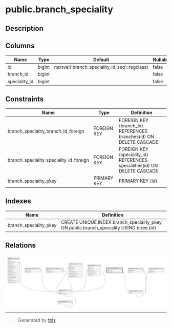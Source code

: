 # public.branch_speciality

## Description

## Columns

| Name          | Type   | Default                                       | Nullable | Parents                                       |
| ------------- | ------ | --------------------------------------------- | -------- | --------------------------------------------- |
| id            | bigint | nextval('branch_speciality_id_seq'::regclass) | false    |                                               |
| branch_id     | bigint |                                               | false    | [public.branches](public.branches.md)         |
| speciality_id | bigint |                                               | false    | [public.specialities](public.specialities.md) |

## Constraints

| Name                                    | Type        | Definition                                                                |
| --------------------------------------- | ----------- | ------------------------------------------------------------------------- |
| branch_speciality_branch_id_foreign     | FOREIGN KEY | FOREIGN KEY (branch_id) REFERENCES branches(id) ON DELETE CASCADE         |
| branch_speciality_speciality_id_foreign | FOREIGN KEY | FOREIGN KEY (speciality_id) REFERENCES specialities(id) ON DELETE CASCADE |
| branch_speciality_pkey                  | PRIMARY KEY | PRIMARY KEY (id)                                                          |

## Indexes

| Name                   | Definition                                                                              |
| ---------------------- | --------------------------------------------------------------------------------------- |
| branch_speciality_pkey | CREATE UNIQUE INDEX branch_speciality_pkey ON public.branch_speciality USING btree (id) |

## Relations

![er](public.branch_speciality.svg)

---

> Generated by [tbls](https://github.com/k1LoW/tbls)
